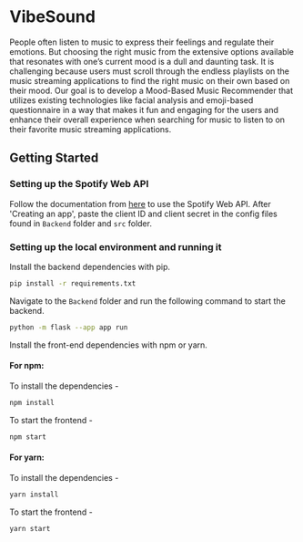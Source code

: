 # VibeSound

People often listen to music to express their feelings and regulate their emotions. But choosing the right music from the extensive options available that resonates with one’s current mood is a dull and daunting task. It is challenging because users must scroll through the endless playlists on the music streaming applications to find the right music on their own based on their mood. Our goal is to develop a Mood-Based Music Recommender that utilizes existing technologies like facial analysis and emoji-based questionnaire in a way that makes it fun and engaging for the users and enhance their overall experience when searching for music to listen to on their favorite music streaming applications.

## Getting Started

### Setting up the Spotify Web API
Follow the documentation from [here](https://developer.spotify.com/documentation/web-api) to use the Spotify Web API. After 'Creating an app', paste the client ID and client secret in the config files found in `Backend` folder and `src` folder.

### Setting up the local environment and running it
Install the backend dependencies with pip.

```bash
pip install -r requirements.txt
```

Navigate to the `Backend` folder and run the following command to start the backend.

```bash
python -m flask --app app run
```

Install the front-end dependencies with npm or yarn.

#### For npm:
To install the dependencies -

```bash
npm install
```
To start the frontend -

```bash
npm start
```

#### For yarn:
To install the dependencies -

```bash
yarn install
```

To start the frontend -

```bash
yarn start
```
